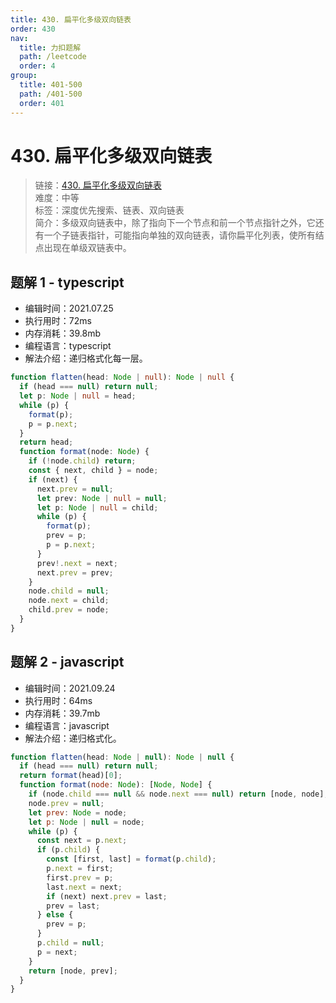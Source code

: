 ```yaml
---
title: 430. 扁平化多级双向链表
order: 430
nav:
  title: 力扣题解
  path: /leetcode
  order: 4
group:
  title: 401-500
  path: /401-500
  order: 401
---
```


# 430. 扁平化多级双向链表

> 链接：[430. 扁平化多级双向链表](https://leetcode-cn.com/problems/flatten-a-multilevel-doubly-linked-list/)  
> 难度：中等  
> 标签：深度优先搜索、链表、双向链表  
> 简介：多级双向链表中，除了指向下一个节点和前一个节点指针之外，它还有一个子链表指针，可能指向单独的双向链表，请你扁平化列表，使所有结点出现在单级双链表中。

## 题解 1 - typescript

- 编辑时间：2021.07.25
- 执行用时：72ms
- 内存消耗：39.8mb
- 编程语言：typescript
- 解法介绍：递归格式化每一层。

```typescript
function flatten(head: Node | null): Node | null {
  if (head === null) return null;
  let p: Node | null = head;
  while (p) {
    format(p);
    p = p.next;
  }
  return head;
  function format(node: Node) {
    if (!node.child) return;
    const { next, child } = node;
    if (next) {
      next.prev = null;
      let prev: Node | null = null;
      let p: Node | null = child;
      while (p) {
        format(p);
        prev = p;
        p = p.next;
      }
      prev!.next = next;
      next.prev = prev;
    }
    node.child = null;
    node.next = child;
    child.prev = node;
  }
}
```

## 题解 2 - javascript

- 编辑时间：2021.09.24
- 执行用时：64ms
- 内存消耗：39.7mb
- 编程语言：javascript
- 解法介绍：递归格式化。

```javascript
function flatten(head: Node | null): Node | null {
  if (head === null) return null;
  return format(head)[0];
  function format(node: Node): [Node, Node] {
    if (node.child === null && node.next === null) return [node, node];
    node.prev = null;
    let prev: Node = node;
    let p: Node | null = node;
    while (p) {
      const next = p.next;
      if (p.child) {
        const [first, last] = format(p.child);
        p.next = first;
        first.prev = p;
        last.next = next;
        if (next) next.prev = last;
        prev = last;
      } else {
        prev = p;
      }
      p.child = null;
      p = next;
    }
    return [node, prev];
  }
}
```
